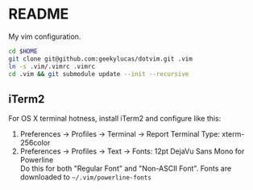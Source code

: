 README
======

My vim configuration.

```sh
cd $HOME
git clone git@github.com:geekylucas/dotvim.git .vim 
ln -s .vim/.vimrc .vimrc
cd .vim && git submodule update --init --recursive
```

iTerm2
------

For OS X terminal hotness, install iTerm2 and configure like this:

1. Preferences -> Profiles -> Terminal -> Report Terminal Type: xterm-256color
2. Preferences -> Profiles -> Text -> Fonts: 12pt DejaVu Sans Mono for Powerline  
Do this for both "Regular Font" and "Non-ASCII Font". Fonts are downloaded to ```~/.vim/powerline-fonts```
